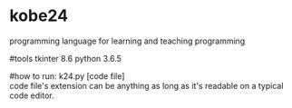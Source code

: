 # kobe24
programming language for learning and teaching programming

#tools
tkinter 8.6
python 3.6.5

#how to run:
k24.py [code file]  
code file's extension can be anything as long as it's readable on a typical code editor.
